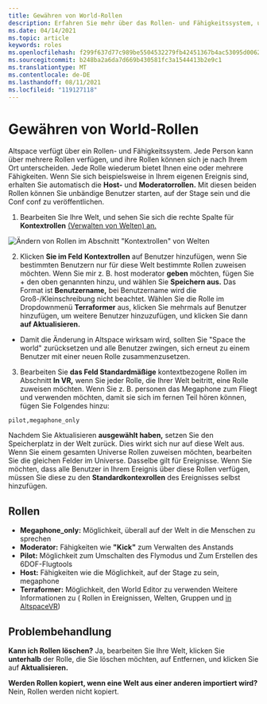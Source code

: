 ```yaml
---
title: Gewähren von World-Rollen
description: Erfahren Sie mehr über das Rollen- und Fähigkeitssystem, und erhalten Sie schritt-für-Schritt-Anweisungen zum Zuweisen von Rollen für Benutzer in Ihren AltspaceVR-Welten.
ms.date: 04/14/2021
ms.topic: article
keywords: roles
ms.openlocfilehash: f299f637d77c989be5504532279fb42451367b4ac53095d00627f67402dd8552
ms.sourcegitcommit: b248ba2a6da7d669b430581fc3a1544413b2e9c1
ms.translationtype: MT
ms.contentlocale: de-DE
ms.lasthandoff: 08/11/2021
ms.locfileid: "119127118"
---
```

# <a name="granting-world-roles"></a>Gewähren von World-Rollen

Altspace verfügt über ein Rollen- und Fähigkeitssystem. Jede Person kann über mehrere Rollen verfügen, und ihre Rollen können sich je nach Ihrem Ort unterscheiden. Jede Rolle wiederum bietet Ihnen eine oder mehrere Fähigkeiten. Wenn Sie sich beispielsweise in Ihrem eigenen Ereignis sind, erhalten Sie automatisch die **Host-** und **Moderatorrollen.** Mit diesen beiden Rollen können Sie unbändige Benutzer starten, auf der Stage sein und die Conf conf zu veröffentlichen.

1. Bearbeiten Sie Ihre Welt, und sehen Sie sich die rechte Spalte für **Kontextrollen** [(Verwalten von Welten) an.](managing-worlds.md)

![Ändern von Rollen im Abschnitt "Kontextrollen" von Welten](images/granting-roles.png)

2. Klicken **Sie im Feld** **Kontextrollen** auf Benutzer hinzufügen, wenn Sie bestimmten Benutzern nur für diese Welt bestimmte Rollen zuweisen möchten. Wenn Sie mir z. B. host moderator **geben** möchten, fügen Sie  +  den oben genannten hinzu, und wählen Sie **Speichern aus.** Das Format ist **Benutzername,** bei Benutzername wird die Groß-/Kleinschreibung nicht beachtet. Wählen Sie die Rolle im Dropdownmenü **Terraformer** aus, klicken Sie mehrmals auf Benutzer hinzufügen, um weitere Benutzer hinzuzufügen, und klicken Sie dann **auf Aktualisieren.**

* Damit die Änderung in Altspace wirksam wird, sollten Sie "Space the world" zurücksetzen und alle Benutzer zwingen, sich erneut zu einem Benutzer mit einer neuen Rolle zusammenzusetzen.

3. Bearbeiten Sie **das Feld Standardmäßige** kontextbezogene Rollen im Abschnitt **In VR,** wenn Sie jeder Rolle, die Ihrer Welt beitritt, eine Rolle zuweisen möchten. Wenn Sie z. B. personen das Megaphone zum Fliegt und verwenden möchten, damit sie sich im fernen Teil hören können, fügen Sie Folgendes hinzu:

```
pilot,megaphone_only
```

Nachdem Sie Aktualisieren **ausgewählt haben,** setzen Sie den Speicherplatz in der Welt zurück. Dies wirkt sich nur auf diese Welt aus. Wenn Sie einem gesamten Universe Rollen zuweisen möchten, bearbeiten Sie die gleichen Felder im Universe. Dasselbe gilt für Ereignisse. Wenn Sie möchten, dass alle Benutzer in Ihrem Ereignis über diese Rollen verfügen, müssen Sie diese zu den **Standardkontexrollen** des Ereignisses selbst hinzufügen.

## <a name="roles"></a>Rollen

* **Megaphone_only:** Möglichkeit, überall auf der Welt in die Menschen zu sprechen
* **Moderator:** Fähigkeiten wie **"Kick"** zum Verwalten des Anstands
* **Pilot:** Möglichkeit zum Umschalten des Flymodus und Zum Erstellen des 6DOF-Flugtools
* **Host:** Fähigkeiten wie die Möglichkeit, auf der Stage zu sein, megaphone
* **Terraformer:** Möglichkeit, den World Editor zu verwenden Weitere Informationen zu ( Rollen in Ereignissen, Welten, Gruppen und [in AltspaceVR](../getting-started/roles.md))

## <a name="troubleshooting"></a>Problembehandlung

**Kann ich Rollen löschen?**
Ja, bearbeiten Sie Ihre Welt, klicken Sie **unterhalb** der Rolle, die Sie löschen möchten, auf Entfernen, und klicken Sie auf **Aktualisieren.**

**Werden Rollen kopiert, wenn eine Welt aus einer anderen importiert wird?**
Nein, Rollen werden nicht kopiert.